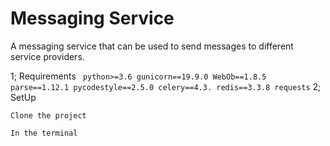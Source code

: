 # Messaging Service

A messaging service that can be used to send messages to different service providers.

1; Requirements
    ``` 
    python>=3.6
    gunicorn==19.9.0
    WebOb==1.8.5
    parse==1.12.1
    pycodestyle==2.5.0
    celery==4.3.
    redis==3.3.8
    requests
    ```
2; SetUp

    Clone the project 

    In the terminal 
```


```
